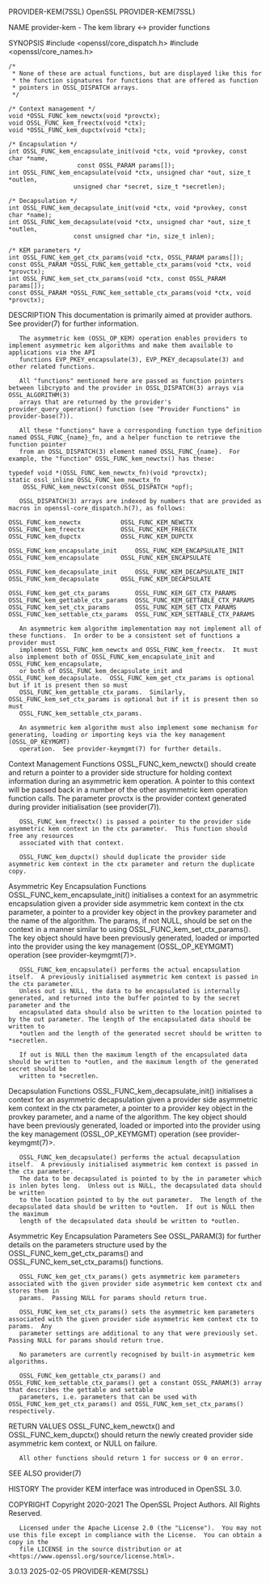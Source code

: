 PROVIDER-KEM(7SSL)							    OpenSSL							    PROVIDER-KEM(7SSL)

NAME
       provider-kem - The kem library <-> provider functions

SYNOPSIS
	#include <openssl/core_dispatch.h>
	#include <openssl/core_names.h>

	/*
	 * None of these are actual functions, but are displayed like this for
	 * the function signatures for functions that are offered as function
	 * pointers in OSSL_DISPATCH arrays.
	 */

	/* Context management */
	void *OSSL_FUNC_kem_newctx(void *provctx);
	void OSSL_FUNC_kem_freectx(void *ctx);
	void *OSSL_FUNC_kem_dupctx(void *ctx);

	/* Encapsulation */
	int OSSL_FUNC_kem_encapsulate_init(void *ctx, void *provkey, const char *name,
					   const OSSL_PARAM params[]);
	int OSSL_FUNC_kem_encapsulate(void *ctx, unsigned char *out, size_t *outlen,
				      unsigned char *secret, size_t *secretlen);

	/* Decapsulation */
	int OSSL_FUNC_kem_decapsulate_init(void *ctx, void *provkey, const char *name);
	int OSSL_FUNC_kem_decapsulate(void *ctx, unsigned char *out, size_t *outlen,
				      const unsigned char *in, size_t inlen);

	/* KEM parameters */
	int OSSL_FUNC_kem_get_ctx_params(void *ctx, OSSL_PARAM params[]);
	const OSSL_PARAM *OSSL_FUNC_kem_gettable_ctx_params(void *ctx, void *provctx);
	int OSSL_FUNC_kem_set_ctx_params(void *ctx, const OSSL_PARAM params[]);
	const OSSL_PARAM *OSSL_FUNC_kem_settable_ctx_params(void *ctx, void *provctx);

DESCRIPTION
       This documentation is primarily aimed at provider authors. See provider(7) for further information.

       The asymmetric kem (OSSL_OP_KEM) operation enables providers to implement asymmetric kem algorithms and make them available to applications via the API
       functions EVP_PKEY_encapsulate(3), EVP_PKEY_decapsulate(3) and other related functions.

       All "functions" mentioned here are passed as function pointers between libcrypto and the provider in OSSL_DISPATCH(3) arrays via OSSL_ALGORITHM(3)
       arrays that are returned by the provider's provider_query_operation() function (see "Provider Functions" in provider-base(7)).

       All these "functions" have a corresponding function type definition named OSSL_FUNC_{name}_fn, and a helper function to retrieve the function pointer
       from an OSSL_DISPATCH(3) element named OSSL_FUNC_{name}.	 For example, the "function" OSSL_FUNC_kem_newctx() has these:

	typedef void *(OSSL_FUNC_kem_newctx_fn)(void *provctx);
	static ossl_inline OSSL_FUNC_kem_newctx_fn
	    OSSL_FUNC_kem_newctx(const OSSL_DISPATCH *opf);

       OSSL_DISPATCH(3) arrays are indexed by numbers that are provided as macros in openssl-core_dispatch.h(7), as follows:

	OSSL_FUNC_kem_newctx		   OSSL_FUNC_KEM_NEWCTX
	OSSL_FUNC_kem_freectx		   OSSL_FUNC_KEM_FREECTX
	OSSL_FUNC_kem_dupctx		   OSSL_FUNC_KEM_DUPCTX

	OSSL_FUNC_kem_encapsulate_init	   OSSL_FUNC_KEM_ENCAPSULATE_INIT
	OSSL_FUNC_kem_encapsulate	   OSSL_FUNC_KEM_ENCAPSULATE

	OSSL_FUNC_kem_decapsulate_init	   OSSL_FUNC_KEM_DECAPSULATE_INIT
	OSSL_FUNC_kem_decapsulate	   OSSL_FUNC_KEM_DECAPSULATE

	OSSL_FUNC_kem_get_ctx_params	   OSSL_FUNC_KEM_GET_CTX_PARAMS
	OSSL_FUNC_kem_gettable_ctx_params  OSSL_FUNC_KEM_GETTABLE_CTX_PARAMS
	OSSL_FUNC_kem_set_ctx_params	   OSSL_FUNC_KEM_SET_CTX_PARAMS
	OSSL_FUNC_kem_settable_ctx_params  OSSL_FUNC_KEM_SETTABLE_CTX_PARAMS

       An asymmetric kem algorithm implementation may not implement all of these functions.  In order to be a consistent set of functions a provider must
       implement OSSL_FUNC_kem_newctx and OSSL_FUNC_kem_freectx.  It must also implement both of OSSL_FUNC_kem_encapsulate_init and OSSL_FUNC_kem_encapsulate,
       or both of OSSL_FUNC_kem_decapsulate_init and OSSL_FUNC_kem_decapsulate.	 OSSL_FUNC_kem_get_ctx_params is optional but if it is present then so must
       OSSL_FUNC_kem_gettable_ctx_params.  Similarly, OSSL_FUNC_kem_set_ctx_params is optional but if it is present then so must
       OSSL_FUNC_kem_settable_ctx_params.

       An asymmetric kem algorithm must also implement some mechanism for generating, loading or importing keys via the key management (OSSL_OP_KEYMGMT)
       operation.  See provider-keymgmt(7) for further details.

   Context Management Functions
       OSSL_FUNC_kem_newctx() should create and return a pointer to a provider side structure for holding context information during an asymmetric kem
       operation.  A pointer to this context will be passed back in a number of the other asymmetric kem operation function calls.  The parameter provctx is
       the provider context generated during provider initialisation (see provider(7)).

       OSSL_FUNC_kem_freectx() is passed a pointer to the provider side asymmetric kem context in the ctx parameter.  This function should free any resources
       associated with that context.

       OSSL_FUNC_kem_dupctx() should duplicate the provider side asymmetric kem context in the ctx parameter and return the duplicate copy.

   Asymmetric Key Encapsulation Functions
       OSSL_FUNC_kem_encapsulate_init() initialises a context for an asymmetric encapsulation given a provider side asymmetric kem context in the ctx
       parameter, a pointer to a provider key object in the provkey parameter and the name of the algorithm.  The params, if not NULL, should be set on the
       context in a manner similar to using OSSL_FUNC_kem_set_ctx_params().  The key object should have been previously generated, loaded or imported into the
       provider using the key management (OSSL_OP_KEYMGMT) operation (see provider-keymgmt(7)>.

       OSSL_FUNC_kem_encapsulate() performs the actual encapsulation itself.  A previously initialised asymmetric kem context is passed in the ctx parameter.
       Unless out is NULL, the data to be encapsulated is internally generated, and returned into the buffer pointed to by the secret parameter and the
       encapsulated data should also be written to the location pointed to by the out parameter. The length of the encapsulated data should be written to
       *outlen and the length of the generated secret should be written to *secretlen.

       If out is NULL then the maximum length of the encapsulated data should be written to *outlen, and the maximum length of the generated secret should be
       written to *secretlen.

   Decapsulation Functions
       OSSL_FUNC_kem_decapsulate_init() initialises a context for an asymmetric decapsulation given a provider side asymmetric kem context in the ctx
       parameter, a pointer to a provider key object in the provkey parameter, and a name of the algorithm.  The key object should have been previously
       generated, loaded or imported into the provider using the key management (OSSL_OP_KEYMGMT) operation (see provider-keymgmt(7)>.

       OSSL_FUNC_kem_decapsulate() performs the actual decapsulation itself.  A previously initialised asymmetric kem context is passed in the ctx parameter.
       The data to be decapsulated is pointed to by the in parameter which is inlen bytes long.	 Unless out is NULL, the decapsulated data should be written
       to the location pointed to by the out parameter.	 The length of the decapsulated data should be written to *outlen.  If out is NULL then the maximum
       length of the decapsulated data should be written to *outlen.

   Asymmetric Key Encapsulation Parameters
       See OSSL_PARAM(3) for further details on the parameters structure used by the OSSL_FUNC_kem_get_ctx_params() and OSSL_FUNC_kem_set_ctx_params()
       functions.

       OSSL_FUNC_kem_get_ctx_params() gets asymmetric kem parameters associated with the given provider side asymmetric kem context ctx and stores them in
       params.	Passing NULL for params should return true.

       OSSL_FUNC_kem_set_ctx_params() sets the asymmetric kem parameters associated with the given provider side asymmetric kem context ctx to params.	Any
       parameter settings are additional to any that were previously set.  Passing NULL for params should return true.

       No parameters are currently recognised by built-in asymmetric kem algorithms.

       OSSL_FUNC_kem_gettable_ctx_params() and OSSL_FUNC_kem_settable_ctx_params() get a constant OSSL_PARAM(3) array that describes the gettable and settable
       parameters, i.e. parameters that can be used with OSSL_FUNC_kem_get_ctx_params() and OSSL_FUNC_kem_set_ctx_params() respectively.

RETURN VALUES
       OSSL_FUNC_kem_newctx() and OSSL_FUNC_kem_dupctx() should return the newly created provider side asymmetric kem context, or NULL on failure.

       All other functions should return 1 for success or 0 on error.

SEE ALSO
       provider(7)

HISTORY
       The provider KEM interface was introduced in OpenSSL 3.0.

COPYRIGHT
       Copyright 2020-2021 The OpenSSL Project Authors. All Rights Reserved.

       Licensed under the Apache License 2.0 (the "License").  You may not use this file except in compliance with the License.	 You can obtain a copy in the
       file LICENSE in the source distribution or at <https://www.openssl.org/source/license.html>.

3.0.13									  2025-02-05							    PROVIDER-KEM(7SSL)
